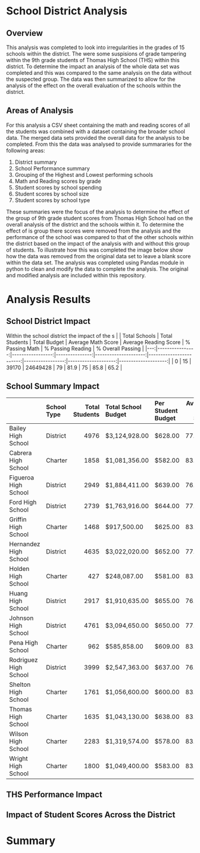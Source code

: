 # School District Analysis

## Overview

This analysis was completed to look into irregularities in the grades of 15 schools within the district.  The were some suspisions of grade tampering within the 9th grade students of Thomas High School (THS) within this district.  To determine the impact an analysis of the whole data set was completed and this was compared to the same analysis on the data without the suspected group. The data was then summarized to allow for the analysis of the effect on the overall evaluation of the schools within the district.

## Areas of Analysis

For this analysis a CSV sheet containing the math and reading scores of all the students was combined with a dataset containing the broader school data.  The merged data sets provided the overall data for the analysis to be completed.  From this the data was analysed to provide summararies for the following areas:

1. District summary
2. School Performance summary
3. Grouping of the Highest and Lowest performing schools
4. Math and Reading scores by grade
5. Student scores by school spending
6. Student scores by school size
7. Student scores by school type

These summaries were the focus of the analysis to determine the effect of the group of 9th grade student scores from Thomas High School had on the overall analysis of the district and the schools within it. To determine the effect of is group there scores were removed from the analysis and the performance of the school was compared to that of the other schools within the district based on the impact of the analysis with and without this group of students.  To illustrate how this was completed the image below show how the data was removed from the original data set to leave a blank score within the data set.  The analysis was completed using Pandas module in python to clean and modify the data to complete the analysis.  The original and modified analysis are included within this repository.

# Analysis Results

## School District Impact

Within the school district the impact of the s
|    |   Total Schools |   Total Students |   Total Budget |   Average Math Score |   Average Reading Score |   % Passing Math |   % Passing Reading |   % Overall Passing |
|---:|----------------:|-----------------:|---------------:|---------------------:|------------------------:|-----------------:|--------------------:|--------------------:|
|  0 |              15 |            39170 |       24649428 |                   79 |                    81.9 |               75 |                85.8 |                65.2 |

## School Summary Impact
|                       | School Type   |   Total Students | Total School Budget   | Per Student Budget   |   Average Math Score |   Average Reading Score |   % Passing Math |   % Passing Reading |   % Overall Passing |
|:----------------------|:--------------|-----------------:|:----------------------|:---------------------|---------------------:|------------------------:|-----------------:|--------------------:|--------------------:|
| Bailey High School    | District      |             4976 | $3,124,928.00         | $628.00              |              77.0484 |                 81.034  |          66.6801 |             81.9333 |             54.6423 |
| Cabrera High School   | Charter       |             1858 | $1,081,356.00         | $582.00              |              83.0619 |                 83.9758 |          94.1335 |             97.0398 |             91.3348 |
| Figueroa High School  | District      |             2949 | $1,884,411.00         | $639.00              |              76.7118 |                 81.158  |          65.9885 |             80.7392 |             53.2045 |
| Ford High School      | District      |             2739 | $1,763,916.00         | $644.00              |              77.1026 |                 80.7463 |          68.3096 |             79.299  |             54.2899 |
| Griffin High School   | Charter       |             1468 | $917,500.00           | $625.00              |              83.3515 |                 83.8168 |          93.3924 |             97.139  |             90.5995 |
| Hernandez High School | District      |             4635 | $3,022,020.00         | $652.00              |              77.2898 |                 80.9344 |          66.753  |             80.863  |             53.5275 |
| Holden High School    | Charter       |              427 | $248,087.00           | $581.00              |              83.8033 |                 83.815  |          92.5059 |             96.2529 |             89.2272 |
| Huang High School     | District      |             2917 | $1,910,635.00         | $655.00              |              76.6294 |                 81.1827 |          65.6839 |             81.3164 |             53.5139 |
| Johnson High School   | District      |             4761 | $3,094,650.00         | $650.00              |              77.0725 |                 80.9664 |          66.0576 |             81.2224 |             53.5392 |
| Pena High School      | Charter       |              962 | $585,858.00           | $609.00              |              83.8399 |                 84.0447 |          94.5946 |             95.9459 |             90.5405 |
| Rodriguez High School | District      |             3999 | $2,547,363.00         | $637.00              |              76.8427 |                 80.7447 |          66.3666 |             80.2201 |             52.9882 |
| Shelton High School   | Charter       |             1761 | $1,056,600.00         | $600.00              |              83.3595 |                 83.7257 |          93.8671 |             95.8546 |             89.8921 |
| Thomas High School    | Charter       |             1635 | $1,043,130.00         | $638.00              |              83.4183 |                 83.8489 |          93.2722 |             97.3089 |             90.948  |
| Wilson High School    | Charter       |             2283 | $1,319,574.00         | $578.00              |              83.2742 |                 83.9895 |          93.8677 |             96.5396 |             90.5826 |
| Wright High School    | Charter       |             1800 | $1,049,400.00         | $583.00              |              83.6822 |                 83.955  |          93.3333 |             96.6111 |             90.3333 |

## THS Performance Impact

## Impact of Student Scores Across the District

# Summary

